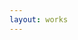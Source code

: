 ```yaml
---
layout: works
---
```


<iframe width="100%" height="166" scrolling="no" frameborder="no" style="margin-bottom:30px" src=""></iframe>
